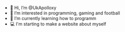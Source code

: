 - 👋 Hi, I’m @UkApolloxy
- 👀 I’m interested in programming, gaming and football
- 🌱 I’m currently learning how to programm
- 💻 I'm starting to make a website about myself

